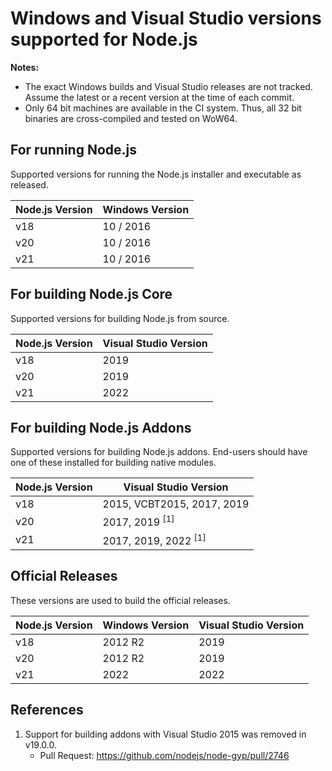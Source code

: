 # Windows and Visual Studio versions supported for Node.js

**Notes:**
- The exact Windows builds and Visual Studio releases are not tracked. Assume the latest or a recent version at the time of each commit.
- Only 64 bit machines are available in the CI system. Thus, all 32 bit binaries are cross-compiled and tested on WoW64.

## For running Node.js

Supported versions for running the Node.js installer and executable as released.

| Node.js Version | Windows Version            |
|-----------------|----------------------------|
| v18             | 10 / 2016                  |
| v20             | 10 / 2016                  |
| v21             | 10 / 2016                  |

## For building Node.js Core

Supported versions for building Node.js from source.

| Node.js Version | Visual Studio Version               |
|-----------------|-------------------------------------|
| v18             | 2019                                |
| v20             | 2019                                |
| v21             | 2022                                |

## For building Node.js Addons

Supported versions for building Node.js addons. End-users should have one of these installed for building native modules.

| Node.js Version | Visual Studio Version                     |
|-----------------|-------------------------------------------|
| v18             | 2015, VCBT2015, 2017, 2019                |
| v20             | 2017, 2019 <sup>[1]</sup>                 |
| v21             | 2017, 2019, 2022 <sup>[1]</sup>           |

## Official Releases

These versions are used to build the official releases.

| Node.js Version | Windows Version | Visual Studio Version |
|-----------------|-----------------|-----------------------|
| v18             | 2012 R2         | 2019                  |
| v20             | 2012 R2         | 2019                  |
| v21             | 2022            | 2022                  |

## References

1. Support for building addons with Visual Studio 2015 was removed in v19.0.0.
   - Pull Request: https://github.com/nodejs/node-gyp/pull/2746
